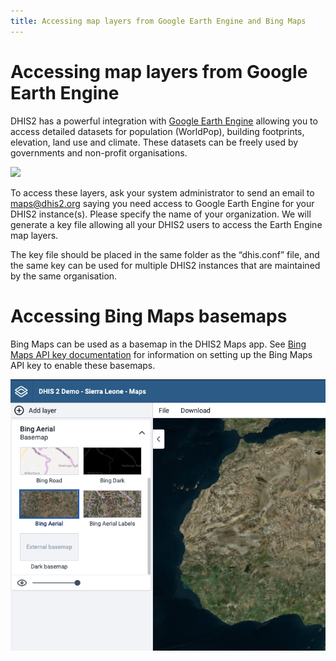 ```yaml
---
title: Accessing map layers from Google Earth Engine and Bing Maps
---
```


# Accessing map layers from Google Earth Engine

DHIS2 has a powerful integration with [Google Earth Engine](https://earthengine.google.com/) allowing you to access detailed datasets for population (WorldPop), building footprints, elevation, land use and climate. These datasets can be freely used by governments and non-profit organisations.

![](resources/images/earth_engine_layers.png)

To access these layers, ask your system administrator to send an email to maps@dhis2.org saying you need access to Google Earth Engine for your DHIS2 instance(s). Please specify the name of your organization. We will generate a key file allowing all your DHIS2 users to access the Earth Engine map layers.

The key file should be placed in the same folder as the “dhis.conf” file, and the same key can be used for multiple DHIS2 instances that are maintained by the same organisation.

# Accessing Bing Maps basemaps

 Bing Maps can be used as a basemap in the DHIS2 Maps app. See [Bing Maps API key documentation](https://www.microsoft.com/en-us/maps/bing-maps/create-a-bing-maps-key) for information on setting up the Bing Maps API key to enable these basemaps.

![](resources/images/bing-maps-basemap-layers.png)
